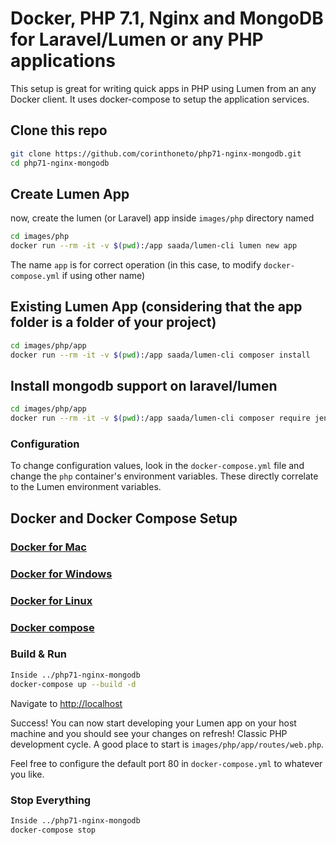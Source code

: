 # Docker, PHP 7.1, Nginx and MongoDB for Laravel/Lumen or any PHP applications

This setup is great for writing quick apps in PHP using Lumen from an any Docker client. It uses docker-compose to setup the application services.

## Clone this repo

```bash
git clone https://github.com/corinthoneto/php71-nginx-mongodb.git
cd php71-nginx-mongodb
```

## Create Lumen App

now, create the lumen (or Laravel) app inside `images/php` directory named

```bash
cd images/php
docker run --rm -it -v $(pwd):/app saada/lumen-cli lumen new app
```
The name `app` is for correct operation (in this case, to modify `docker-compose.yml` if using other name)

## Existing Lumen App (considering that the app folder is a folder of your project)

```bash
cd images/php/app
docker run --rm -it -v $(pwd):/app saada/lumen-cli composer install
```

## Install mongodb support on laravel/lumen
```bash
cd images/php/app 
docker run --rm -it -v $(pwd):/app saada/lumen-cli composer require jenssegers/mongodb --ignore-platform-reqs
```

### Configuration

To change configuration values, look in the `docker-compose.yml` file and change the `php` container's environment variables. These directly correlate to the Lumen environment variables.

## Docker and Docker Compose Setup

### [Docker for Mac](https://docs.docker.com/docker-for-mac/)

### [Docker for Windows](https://docs.docker.com/docker-for-windows/)

### [Docker for Linux](https://docs.docker.com/engine/installation/linux/)

### [Docker compose](https://docs.docker.com/compose/)

### Build & Run

```bash
Inside ../php71-nginx-mongodb
docker-compose up --build -d
```

Navigate to [http://localhost](http://localhost)

Success! You can now start developing your Lumen app on your host machine and you should see your changes on refresh! Classic PHP development cycle. A good place to start is `images/php/app/routes/web.php`.

Feel free to configure the default port 80 in `docker-compose.yml` to whatever you like.

### Stop Everything

```bash
Inside ../php71-nginx-mongodb
docker-compose stop
```
